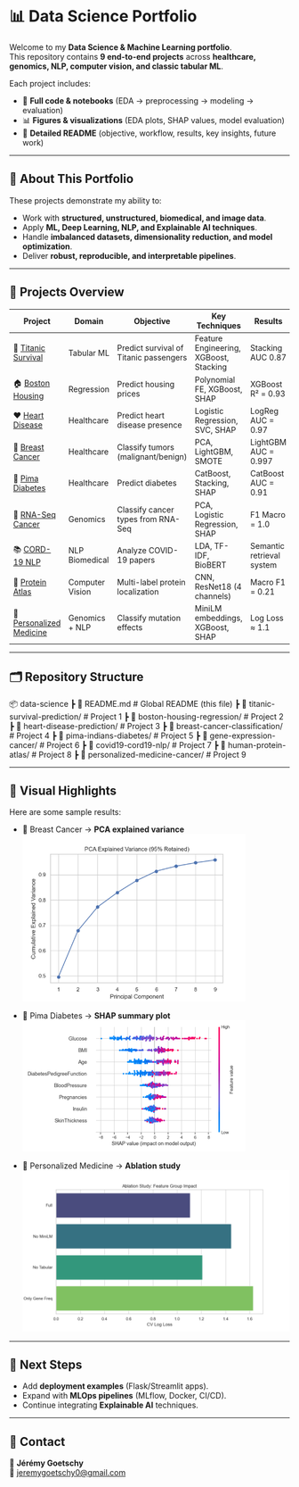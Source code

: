 # 📊 Data Science Portfolio

Welcome to my **Data Science & Machine Learning portfolio**.  
This repository contains **9 end-to-end projects** across **healthcare, genomics, NLP, computer vision, and classic tabular ML**.  

Each project includes:  
- 📂 **Full code & notebooks** (EDA → preprocessing → modeling → evaluation)  
- 📊 **Figures & visualizations** (EDA plots, SHAP values, model evaluation)  
- 📑 **Detailed README** (objective, workflow, results, key insights, future work)  

---

## 🎯 About This Portfolio
These projects demonstrate my ability to:  
- Work with **structured, unstructured, biomedical, and image data**.  
- Apply **ML, Deep Learning, NLP, and Explainable AI techniques**.  
- Handle **imbalanced datasets, dimensionality reduction, and model optimization**.  
- Deliver **robust, reproducible, and interpretable pipelines**.  

---

## 📌 Projects Overview

| Project | Domain | Objective | Key Techniques | Results |
| ------- | ------ | --------- | -------------- | ------- |
| 🚢 [Titanic Survival](titanic-survival-prediction/) | Tabular ML | Predict survival of Titanic passengers | Feature Engineering, XGBoost, Stacking | Stacking AUC 0.87 |
| 🏠 [Boston Housing](boston-housing-regression/) | Regression | Predict housing prices | Polynomial FE, XGBoost, SHAP | XGBoost R² = 0.93 |
| ❤️ [Heart Disease](heart-disease-prediction/) | Healthcare | Predict heart disease presence | Logistic Regression, SVC, SHAP | LogReg AUC = 0.97 |
| 🧬 [Breast Cancer](breast-cancer-classification/) | Healthcare | Classify tumors (malignant/benign) | PCA, LightGBM, SMOTE | LightGBM AUC = 0.997 |
| 💉 [Pima Diabetes](pima-indians-diabetes/) | Healthcare | Predict diabetes | CatBoost, Stacking, SHAP | CatBoost AUC = 0.91 |
| 🧪 [RNA-Seq Cancer](gene-expression-cancer/) | Genomics | Classify cancer types from RNA-Seq | PCA, Logistic Regression, SHAP | F1 Macro = 1.0 |
| 📚 [CORD-19 NLP](covid19-cord19-nlp/) | NLP Biomedical | Analyze COVID-19 papers | LDA, TF-IDF, BioBERT | Semantic retrieval system |
| 🔬 [Protein Atlas](human-protein-atlas/) | Computer Vision | Multi-label protein localization | CNN, ResNet18 (4 channels) | Macro F1 = 0.21 |
| 🧬 [Personalized Medicine](personalized-medicine-cancer/) | Genomics + NLP | Classify mutation effects | MiniLM embeddings, XGBoost, SHAP | Log Loss ≈ 1.1 |

---

## 🗂 Repository Structure
📦 data-science
┣ 📜 README.md # Global README (this file)
┣ 📂 titanic-survival-prediction/ # Project 1
┣ 📂 boston-housing-regression/ # Project 2
┣ 📂 heart-disease-prediction/ # Project 3
┣ 📂 breast-cancer-classification/ # Project 4
┣ 📂 pima-indians-diabetes/ # Project 5
┣ 📂 gene-expression-cancer/ # Project 6
┣ 📂 covid19-cord19-nlp/ # Project 7
┣ 📂 human-protein-atlas/ # Project 8
┣ 📂 personalized-medicine-cancer/ # Project 9


---

## 🎨 Visual Highlights
Here are some sample results:

- 🧬 Breast Cancer → **PCA explained variance**  
  <img src="breast-cancer-classification/figures/pca_explained_variance.png" alt="PCA explained variance" width="400"/>

- 💉 Pima Diabetes → **SHAP summary plot**  
  <img src="pima-indians-diabetes/figures/shap_summary_plot.png" alt="SHAP summary plot" width="400"/>

- 🧬 Personalized Medicine → **Ablation study**  
  <img src="personalized-medicine-cancer/figures/ablation_study.png" alt="Ablation study" width="500"/>

---

## 🚀 Next Steps
- Add **deployment examples** (Flask/Streamlit apps).  
- Expand with **MLOps pipelines** (MLflow, Docker, CI/CD).  
- Continue integrating **Explainable AI** techniques.  

---

## 📩 Contact
👤 **Jérémy Goetschy**  
📧 jeremygoetschy0@gmail.com
